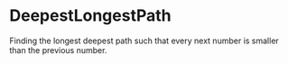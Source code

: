 # DeepestLongestPath

Finding the longest deepest path such that every next number is smaller than the previous number.
